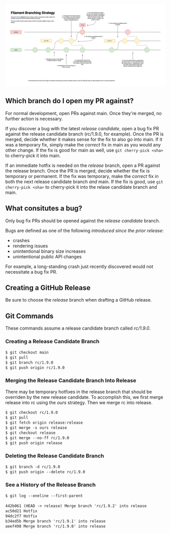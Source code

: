 ![Filament branching strategy](art/diagrams/branching.png)

## Which branch do I open my PR against?

For normal development, open PRs against main. Once they're merged, no further action is necessary.

If you discover a bug with the latest *release candidate*, open a bug fix PR against the release
candidate branch (rc/1.9.0, for example). Once the PR is merged, decide whether it makes sense for
the fix to also go into main. If it was a temporary fix, simply make the _correct_ fix in main as
you would any other change. If the fix is good for main as well, use `git cherry-pick <sha>` to
cherry-pick it into main.

If an immediate hotfix is needed on the *release* branch, open a PR against the release branch. Once
the PR is merged, decide whether the fix is temporary or permanent. If the fix was temporary, make
the _correct_ fix in both the next release candidate branch _and_ main. If the fix is good, use `git
cherry-pick <sha>` to cherry-pick it into the relase candidate branch and main.

## What consitutes a bug?

Only bug fix PRs should be opened against the *release candidate* branch.

Bugs are defined as one of the following _introduced since the prior release_:

- crashes
- rendering issues
- unintentional binary size increases
- unintentional public API changes

For example, a long-standing crash just recently discovered would not necessitate a bug fix PR.

## Creating a GitHub Release

Be sure to choose the *release* branch when drafting a GitHub release.

## Git Commands

These commands assume a release candidate branch called *rc/1.9.0*.

### Creating a Release Candidate Branch

```
$ git checkout main
$ git pull
$ git branch rc/1.9.0
$ git push origin rc/1.9.0
```

### Merging the Release Candidate Branch Into Release

There may be temporary hotfixes in the release branch that should be overriden by the new release
candidate. To accomplish this, we first merge release into rc using the _ours_ strategy. Then we
merge rc into release.

```
$ git checkout rc/1.9.0
$ git pull
$ git fetch origin release:release
$ git merge -s ours release
$ git checkout release
$ git merge --no-ff rc/1.9.0
$ git push origin release
```

### Deleting the Release Candidate Branch

```
$ git branch -d rc/1.9.0
$ git push origin --delete rc/1.9.0
```

### See a History of the Release Branch

```
$ git log --oneline --first-parent

442b061 (HEAD -> release) Merge branch 'rc/1.9.2' into release
ac50d21 Hotfix
94dc2f7 Hotfix
b34ed5b Merge branch 'rc/1.9.1' into release
aeef498 Merge branch 'rc/1.9.0' into release
```
